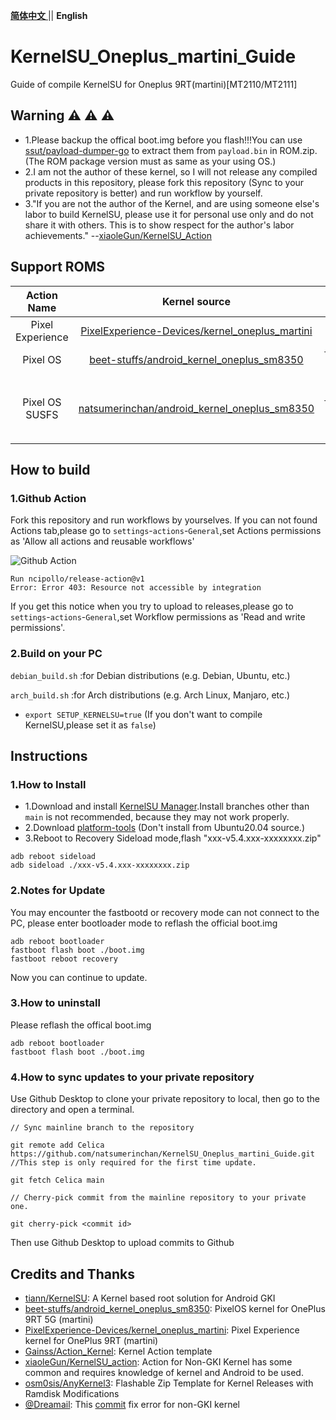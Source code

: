 [ **简体中文** ](README_zh_cn.md) || **English** 

# KernelSU_Oneplus_martini_Guide
Guide of compile KernelSU for Oneplus 9RT(martini)[MT2110/MT2111]

## Warning :warning: :warning: :warning:
- 1.Please backup the offical boot.img before you flash!!!You can use [ssut/payload-dumper-go](https://github.com/ssut/payload-dumper-go.git) to extract them from `payload.bin` in ROM.zip.(The ROM package version must as same as your using OS.)
- 2.I am not the author of these kernel, so I will not release any compiled products in this repository, please fork this repository (Sync to your private repository is better) and run workflow by yourself.
- 3."If you are not the author of the Kernel, and are using someone else's labor to build KernelSU, please use it for personal use only and do not share it with others. This is to show respect for the author's labor achievements." --[xiaoleGun/KernelSU_Action](https://github.com/xiaoleGun/KernelSU_Action.git) 

## Support ROMS

| Action Name | Kernel source | Used Branch | Kernel Author | Notes |
|:--:|:--:|:--:|:--:|:--:|
| Pixel Experience | [PixelExperience-Devices/kernel_oneplus_martini](https://github.com/PixelExperience-Devices/kernel_oneplus_martini.git) | thirteen | [inferno0230](https://github.com/inferno0230) | Unsupport OOS and ColorOS. |
| Pixel OS | [beet-stuffs/android_kernel_oneplus_sm8350](https://github.com/beet-stuffs/android_kernel_oneplus_sm8350.git) | fourteen-qpr2 | [bheatleyyy](https://github.com/bheatleyyy) | Unsupport OOS and ColorOS. |
| Pixel OS SUSFS | [natsumerinchan/android_kernel_oneplus_sm8350](https://github.com/natsumerinchan/android_kernel_oneplus_sm8350.git) | fourteen-qpr3 | [bheatleyyy](https://github.com/bheatleyyy) | Based on [beet-stuffs/android_kernel_oneplus_sm8350](https://github.com/beet-stuffs/android_kernel_oneplus_sm8350.git) and modify by me，add [SUSFS](https://gitlab.com/simonpunk/susfs4ksu) and `path_umount` features.Unsupport OOS and ColorOS. |

## How to build
### 1.Github Action
Fork this repository and run workflows by yourselves.
If you can not found Actions tab,please go to `settings`-`actions`-`General`,set Actions permissions as 'Allow all actions and reusable workflows'

![Github Action](https://user-images.githubusercontent.com/64072399/216762170-8cce9b81-7dc1-4e7d-a774-b05f281a9bff.png)

```
Run ncipollo/release-action@v1
Error: Error 403: Resource not accessible by integration
```
If you get this notice when you try to upload to releases,please go to `settings`-`actions`-`General`,set Workflow permissions as 'Read and write permissions'.

### 2.Build on your PC

`debian_build.sh` :for Debian distributions (e.g. Debian, Ubuntu, etc.)

`arch_build.sh` :for Arch distributions (e.g. Arch Linux, Manjaro, etc.)

- `export SETUP_KERNELSU=true` (If you don't want to compile KernelSU,please set it as `false`)

## Instructions
### 1.How to Install
- 1.Download and install [KernelSU Manager](https://github.com/tiann/KernelSU/actions/workflows/build-manager.yml).Install branches other than `main` is not recommended, because they may not work properly. 
- 2.Download [platform-tools](https://developer.android.com/studio/releases/platform-tools) (Don't install from Ubuntu20.04 source.)
- 3.Reboot to Recovery Sideload mode,flash "xxx-v5.4.xxx-xxxxxxxx.zip"
```
adb reboot sideload
adb sideload ./xxx-v5.4.xxx-xxxxxxxx.zip
```

### 2.Notes for Update
You may encounter the fastbootd or recovery mode can not connect to the PC, please enter bootloader mode to reflash the official boot.img
```
adb reboot bootloader
fastboot flash boot ./boot.img
fastboot reboot recovery
```
Now you can continue to update.

### 3.How to uninstall
Please reflash the offical boot.img
```
adb reboot bootloader
fastboot flash boot ./boot.img
```

### 4.How to sync updates to your private repository
Use Github Desktop to clone your private repository to local, then go to the directory and open a terminal.

```
// Sync mainline branch to the repository

git remote add Celica https://github.com/natsumerinchan/KernelSU_Oneplus_martini_Guide.git //This step is only required for the first time update.

git fetch Celica main
```

```
// Cherry-pick commit from the mainline repository to your private one.

git cherry-pick <commit id>
```

Then use Github Desktop to upload commits to Github

## Credits and Thanks
* [tiann/KernelSU](https://github.com/tiann/KernelSU.git): A Kernel based root solution for Android GKI
* [beet-stuffs/android_kernel_oneplus_sm8350](https://github.com/beet-stuffs/android_kernel_oneplus_sm8350.git): PixelOS kernel for OnePlus 9RT 5G (martini)
* [PixelExperience-Devices/kernel_oneplus_martini](https://github.com/PixelExperience-Devices/kernel_oneplus_martini.git): Pixel Experience kernel for OnePlus 9RT (martini)
* [Gainss/Action_Kernel](https://github.com/Gainss/Action_Kernel.git): Kernel Action template
* [xiaoleGun/KernelSU_action](https://github.com/xiaoleGun/KernelSU_action.git): Action for Non-GKI Kernel has some common and requires knowledge of kernel and Android to be used.
* [osm0sis/AnyKernel3](https://github.com/osm0sis/AnyKernel3.git): Flashable Zip Template for Kernel Releases with Ramdisk Modifications
* [@Dreamail](https://github.com/Dreamail): This [commit](https://github.com/tiann/KernelSU/commit/bf87b134ded3b81a864db20d8d25d0bfb9e74ebe) fix error for non-GKI kernel
